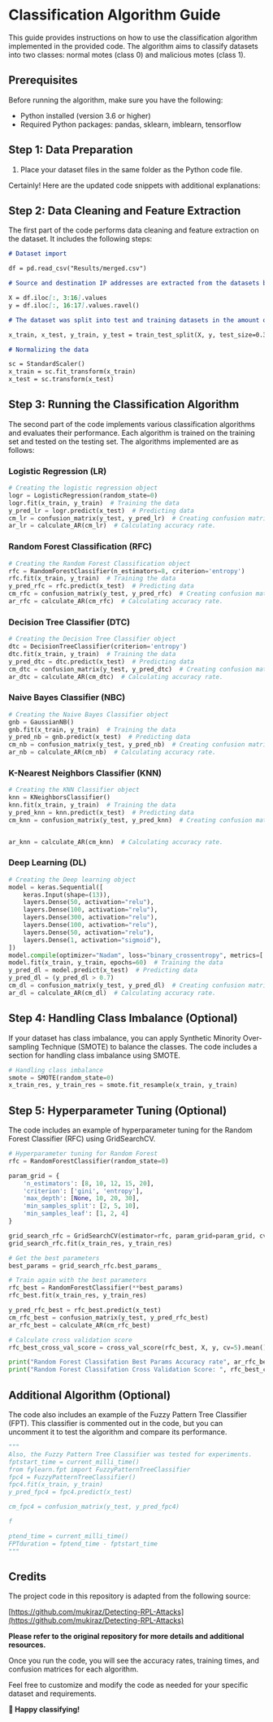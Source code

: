 # Classification Algorithm Guide

This guide provides instructions on how to use the classification algorithm implemented in the provided code. The algorithm aims to classify datasets into two classes: normal motes (class 0) and malicious motes (class 1).

## Prerequisites

Before running the algorithm, make sure you have the following:

- Python installed (version 3.6 or higher)
- Required Python packages: pandas, sklearn, imblearn, tensorflow

## Step 1: Data Preparation

1. Place your dataset files in the same folder as the Python code file.

Certainly! Here are the updated code snippets with additional explanations:

## Step 2: Data Cleaning and Feature Extraction

The first part of the code performs data cleaning and feature extraction on the dataset. It includes the following steps:

```markdown
# Dataset import

df = pd.read_csv("Results/merged.csv")

# Source and destination IP addresses are extracted from the datasets before the normalization process.

X = df.iloc[:, 3:16].values
y = df.iloc[:, 16:17].values.ravel()

# The dataset was split into test and training datasets in the amount of 2/3. (2/3 training, 1/3 testing).

x_train, x_test, y_train, y_test = train_test_split(X, y, test_size=0.33, random_state=0)

# Normalizing the data

sc = StandardScaler()
x_train = sc.fit_transform(x_train)
x_test = sc.transform(x_test)
```

## Step 3: Running the Classification Algorithm

The second part of the code implements various classification algorithms and evaluates their performance. Each algorithm is trained on the training set and tested on the testing set. The algorithms implemented are as follows:

### Logistic Regression (LR)

```python
# Creating the logistic regression object
logr = LogisticRegression(random_state=0)
logr.fit(x_train, y_train)  # Training the data
y_pred_lr = logr.predict(x_test)  # Predicting data
cm_lr = confusion_matrix(y_test, y_pred_lr)  # Creating confusion matrix
ar_lr = calculate_AR(cm_lr)  # Calculating accuracy rate.
```

### Random Forest Classification (RFC)

```python
# Creating the Random Forest Classification object
rfc = RandomForestClassifier(n_estimators=8, criterion='entropy')
rfc.fit(x_train, y_train)  # Training the data
y_pred_rfc = rfc.predict(x_test)  # Predicting data
cm_rfc = confusion_matrix(y_test, y_pred_rfc)  # Creating confusion matrix
ar_rfc = calculate_AR(cm_rfc)  # Calculating accuracy rate.
```

### Decision Tree Classifier (DTC)

```python
# Creating the Decision Tree Classifier object
dtc = DecisionTreeClassifier(criterion='entropy')
dtc.fit(x_train, y_train)  # Training the data
y_pred_dtc = dtc.predict(x_test)  # Predicting data
cm_dtc = confusion_matrix(y_test, y_pred_dtc)  # Creating confusion matrix
ar_dtc = calculate_AR(cm_dtc)  # Calculating accuracy rate.
```

### Naive Bayes Classifier (NBC)

```python
# Creating the Naive Bayes Classifier object
gnb = GaussianNB()
gnb.fit(x_train, y_train)  # Training the data
y_pred_nb = gnb.predict(x_test)  # Predicting data
cm_nb = confusion_matrix(y_test, y_pred_nb)  # Creating confusion matrix
ar_nb = calculate_AR(cm_nb)  # Calculating accuracy rate.
```

### K-Nearest Neighbors Classifier (KNN)

```python
# Creating the KNN Classifier object
knn = KNeighborsClassifier()
knn.fit(x_train, y_train)  # Training the data
y_pred_knn = knn.predict(x_test)  # Predicting data
cm_knn = confusion_matrix(y_test, y_pred_knn)  # Creating confusion matrix


ar_knn = calculate_AR(cm_knn)  # Calculating accuracy rate.
```

### Deep Learning (DL)

```python
# Creating the Deep learning object
model = keras.Sequential([
    keras.Input(shape=(13)),
    layers.Dense(50, activation="relu"),
    layers.Dense(100, activation="relu"),
    layers.Dense(300, activation="relu"),
    layers.Dense(100, activation="relu"),
    layers.Dense(50, activation="relu"),
    layers.Dense(1, activation="sigmoid"),
])
model.compile(optimizer="Nadam", loss="binary_crossentropy", metrics=['binary_accuracy'])
model.fit(x_train, y_train, epochs=60)  # Training the data
y_pred_dl = model.predict(x_test)  # Predicting data
y_pred_dl = (y_pred_dl > 0.7)
cm_dl = confusion_matrix(y_test, y_pred_dl)  # Creating confusion matrix
ar_dl = calculate_AR(cm_dl)  # Calculating accuracy rate.
```

## Step 4: Handling Class Imbalance (Optional)

If your dataset has class imbalance, you can apply Synthetic Minority Over-sampling Technique (SMOTE) to balance the classes. The code includes a section for handling class imbalance using SMOTE.

```python
# Handling class imbalance
smote = SMOTE(random_state=0)
x_train_res, y_train_res = smote.fit_resample(x_train, y_train)
```

## Step 5: Hyperparameter Tuning (Optional)

The code includes an example of hyperparameter tuning for the Random Forest Classifier (RFC) using GridSearchCV.

```python
# Hyperparameter tuning for Random Forest
rfc = RandomForestClassifier(random_state=0)

param_grid = {
    'n_estimators': [8, 10, 12, 15, 20],
    'criterion': ['gini', 'entropy'],
    'max_depth': [None, 10, 20, 30],
    'min_samples_split': [2, 5, 10],
    'min_samples_leaf': [1, 2, 4]
}

grid_search_rfc = GridSearchCV(estimator=rfc, param_grid=param_grid, cv=5, n_jobs=-1)
grid_search_rfc.fit(x_train_res, y_train_res)

# Get the best parameters
best_params = grid_search_rfc.best_params_

# Train again with the best parameters
rfc_best = RandomForestClassifier(**best_params)
rfc_best.fit(x_train_res, y_train_res)

y_pred_rfc_best = rfc_best.predict(x_test)
cm_rfc_best = confusion_matrix(y_test, y_pred_rfc_best)
ar_rfc_best = calculate_AR(cm_rfc_best)

# Calculate cross validation score
rfc_best_cross_val_score = cross_val_score(rfc_best, X, y, cv=5).mean()

print("Random Forest Classifation Best Params Accuracy rate", ar_rfc_best)
print("Random Forest Classifation Cross Validation Score: ", rfc_best_cross_val_score)
```

## Additional Algorithm (Optional)

The code also includes an example of the Fuzzy Pattern Tree Classifier (FPT). This classifier is commented out in the code, but you can uncomment it to test the algorithm and compare its performance.

```python
"""
Also, the Fuzzy Pattern Tree Classifier was tested for experiments.
fptstart_time = current_milli_time()
from fylearn.fpt import FuzzyPatternTreeClassifier
fpc4 = FuzzyPatternTreeClassifier()
fpc4.fit(x_train, y_train)
y_pred_fpc4 = fpc4.predict(x_test)

cm_fpc4 = confusion_matrix(y_test, y_pred_fpc4)

f

ptend_time = current_milli_time()
FPTduration = fptend_time - fptstart_time
"""
```

## Credits

The project code in this repository is adapted from the following source:

[https://github.com/mukiraz/Detecting-RPL-Attacks](https://github.com/mukiraz/Detecting-RPL-Attacks)

**Please refer to the original repository for more details and additional resources.**

Once you run the code, you will see the accuracy rates, training times, and confusion matrices for each algorithm.

Feel free to customize and modify the code as needed for your specific dataset and requirements.

**🚀 Happy classifying!**
